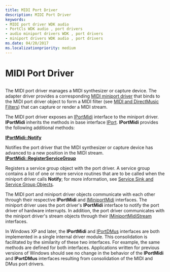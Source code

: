 ```yaml
---
title: MIDI Port Driver
description: MIDI Port Driver
keywords:
- MIDI port driver WDK audio
- PortCls WDK audio , port drivers
- audio miniport drivers WDK , port drivers
- miniport drivers WDK audio , port drivers
ms.date: 04/20/2017
ms.localizationpriority: medium
---
```


# MIDI Port Driver


## <span id="midi_port_driver"></span><span id="MIDI_PORT_DRIVER"></span>


The MIDI port driver manages a MIDI synthesizer or capture device. The adapter driver provides a corresponding [MIDI miniport driver](midi-miniport-driver.md) that binds to the MIDI port driver object to form a MIDI filter (see [MIDI and DirectMusic Filters](midi-and-directmusic-filters.md)) that can capture or render a MIDI stream.

The MIDI port driver exposes an [IPortMidi](/windows-hardware/drivers/ddi/portcls/nn-portcls-iportmidi) interface to the miniport driver. **IPortMidi** inherits the methods in base interface [IPort](/windows-hardware/drivers/ddi/portcls/nn-portcls-iport). **IPortMidi** provides the following additional methods:

[**IPortMidi::Notify**](/windows-hardware/drivers/ddi/portcls/nf-portcls-iportmidi-notify)

Notifies the port driver that the MIDI synthesizer or capture device has advanced to a new position in the MIDI stream.
[**IPortMidi::RegisterServiceGroup**](/windows-hardware/drivers/ddi/portcls/nf-portcls-iportmidi-registerservicegroup)

Registers a service group object with the port driver.
A service group contains a list of one or more service routines that are to be called when the miniport driver calls **Notify**; for more information, see [Service Sink and Service Group Objects](service-sink-and-service-group-objects.md).

The MIDI port and miniport driver objects communicate with each other through their respective **IPortMidi** and [IMiniportMidi](/windows-hardware/drivers/ddi/portcls/nn-portcls-iminiportmidi) interfaces. The miniport driver uses the port driver's **IPortMidi** interface to notify the port driver of hardware interrupts. In addition, the port driver communicates with the miniport driver's stream objects through their [IMiniportMidiStream](/windows-hardware/drivers/ddi/portcls/nn-portcls-iminiportmidistream) interfaces.

In Windows XP and later, the **IPortMidi** and [IPortDMus](/windows-hardware/drivers/ddi/dmusicks/nn-dmusicks-iportdmus) interfaces are both implemented in a single internal driver module. This consolidation is facilitated by the similarity of these two interfaces. For example, the same methods are defined for both interfaces. Applications written for previous versions of Windows should see no change in the behavior of the **IPortMidi** and **IPortDMus** interfaces resulting from consolidation of the MIDI and DMus port drivers.

 


